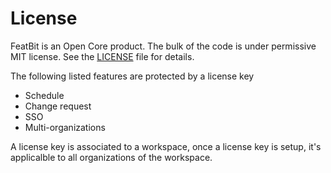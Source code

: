 # License

FeatBit is an Open Core product. The bulk of the code is under permissive MIT license. See the [LICENSE](https://github.com/featbit/featbit/blob/main/LICENSE) file for details.

The following listed features are protected by a license key

- Schedule
- Change request
- SSO
- Multi-organizations

A license key is associated to a workspace, once a license key is setup, it's applicalble to all organizations of the workspace.